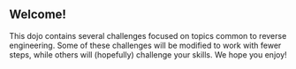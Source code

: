 ## Welcome!
This dojo contains several challenges focused on topics common to reverse engineering. Some of these challenges will be modified to work with fewer steps, while others will (hopefully) challenge your skills. We hope you enjoy!